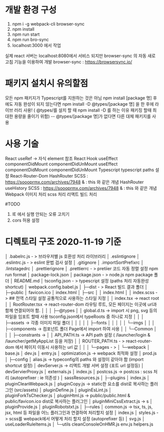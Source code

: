 # 개발 환경 구성

1. npm i -g webpack-cli browser-sync
2. npm install
3. npm run start
4. npm run bro-sync
5. localhost:3000 에서 작업

실제 react 서버는 localhost:8080에서 서비스 되지만 browser-sync 의 자동 새로고침 기능을 이용하여 개발 browser-sync : https://browsersync.io/

# 패키지 설치시 유의할점

모든 npm 패키지가 Typescript를 지원하는 것은 아님 npm install [package 명] 후에도 자동 완성이 되지 않는다면 npm install -D @types/[package 명] 을 한 후에 라이브 러리 사용! ( @types/를 설치 할 때 npm install -D 를 하는 이유 패키징 할때 최대한 용량을 줄이기 위함) -- @types/[package 명]가 없다면 다른 대체 패키지를 사용

# 사용 기술

React useRef -> 자식 element 참조 React Hook useEffect componentDidMount componentDidUnMount useEffect componentDidMount componentDidUnMount Typescript typescript paths 설정 React-Router-Dom HashRouter SCSS : https://soooprmx.com/archives/7948 & : this 와 같은 개념 HashRouter useHistory SCSS : https://soooprmx.com/archives/7948 & : this 와 같은 개념 Webpack 이미지 처리 scss 처리 리액트 빌드 처리

#TODO

1. IE 에서 실행 안되는 오류 고치기
2. cors 허용 설정

# 디렉토리 구조 2020-11-19 기준

│ .babelrc.js - > 브라우저별 js 호환성 처리 라이브러리 │ .eslintignore │ .eslintrc.js - > eslint 문법 검사 설정 │ .gitignore │ .importSortPrefixrc │ .lintstagedrc │ .prettierignore │ .prettierrc - > pretiier 코드 자동 정렬 설정 npm run format │ package-lock.json │ package.json - > node.js npm package 폴더 │ README.md │ tsconfig.json - > typescript 설정 (paths 처리 자동완성 shortcut) │ webpack.config.babel.js │ ├─dist - > React 빌드 결과 폴더 │ ├─public │ favicon.ico │ index.html │ ├─src │ │ index.html │ │ index.scss -> ## 전역 스타일 설정 공통적으로 사용하는 스타일 지정 │ │ index.tsx -> react root │ │ RootRouter.tsx -> react-router-dom 라우팅 루트, 모든 페이지는 이곳에 url과 함께 연결되어야 함. │ │ │ ├─@types │ │ global.d.ts -> import 시 png, svg 등의 파일을 임포트 할때 사용 tsconfig.json에서 typeRoots 중 하나로 지정 │ │ │ ├─assets -> 각종 이미지 파일 폴더 │ │ │ │ │ ├─fonts │ │ │ │ │ └─imgs │ │ │ ├─components -> 컴포넌트 폴더 Page에서 import 하여 사용 │ │ └─Common │ │ │ ├─constrants -> │ │ API_PATH.ts -> API path 설정 ( /launcher/login & /launcher/getMyAppList 등을 저장) │ │ ROUTER_PATH.ts - > react-router-dom 에서 페이지 이동시 사용하는 url 값 │ │ │ └─pages - > │ └─webpack │ base.js │ dev.js │ entry.js │ optimization.js -> webpack 최적화 설정 │ prod.js │ ├─config │ alias.js -> typeconfig의 paths 와 설정이 같아야 함 (import shortcut 설정) │ devServer.js -> 리액트 개발 서버 설정 (포트 url 설정등) │ devServierProxy.js │ externals.js │ index.js │ postcss.js -> postcss : scss 처리 (autoprefixer : ie 의존성 ) │ sassResources.js │ ├─plugins │ index.js │ pluginCleanWebpack.js │ pluginCopy.js -> static한 요소를 dist로 복사하는 플러그인 (src/assets) │ pluginDefine.js │ pluginEsLint.js │ pluginForkTsChecker.js │ pluginHtml.js -> public/public.html & public/favicon.ico dist로 복사하는 플러그인 │ pluginMiniCssExtract.js -> s │ pluginProvide.js │ pluginRobotstxt.js │ ├─rules │ common.js -> tsx, ts, js, jsx, html 등 파일을 어느 플러그인과 연결하여 처리할지 설정 │ index.js │ styles.js - > scss를 webpack에서 어떻게 처리 할지 설정 (autoprefixer 등) │ svg.js │ useLoaderRuleItems.js │ └─utils cleanConsoleOnHMR.js env.js helpers.js
